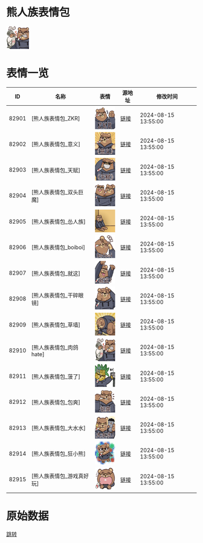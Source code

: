 # 熊人族表情包

<img src="./cover.png" height="60" alt="cover" />

# 表情一览

|ID|名称|表情|源地址|修改时间|
|----|----|----|----|----|
|82901|[熊人族表情包_ZKR]|<img src="./pic/082901_%5B熊人族表情包_ZKR%5D.png" height="60" alt="ZKR"/>|[链接](https://i0.hdslb.com/bfs/garb/5b123071e872060acb07b400016fc9f02fb66d08.png)|2024-08-15 13:55:00|
|82902|[熊人族表情包_意义]|<img src="./pic/082902_%5B熊人族表情包_意义%5D.png" height="60" alt="意义"/>|[链接](https://i0.hdslb.com/bfs/garb/eef5eb81553fc1c8b4000dda721ba9c7337cd369.png)|2024-08-15 13:55:00|
|82903|[熊人族表情包_天赋]|<img src="./pic/082903_%5B熊人族表情包_天赋%5D.png" height="60" alt="天赋"/>|[链接](https://i0.hdslb.com/bfs/garb/bbe5f4ae1353f8e6a396e6ea32569cb5e8180094.png)|2024-08-15 13:55:00|
|82904|[熊人族表情包_双头巨魔]|<img src="./pic/082904_%5B熊人族表情包_双头巨魔%5D.png" height="60" alt="双头巨魔"/>|[链接](https://i0.hdslb.com/bfs/garb/8703c99bdaf71199aa98a25b59c1be5be2112a1e.png)|2024-08-15 13:55:00|
|82905|[熊人族表情包_怂人族]|<img src="./pic/082905_%5B熊人族表情包_怂人族%5D.png" height="60" alt="怂人族"/>|[链接](https://i0.hdslb.com/bfs/garb/2a2edb5a2171f9e84a8b139e9a08cdb55f755089.png)|2024-08-15 13:55:00|
|82906|[熊人族表情包_boiboi]|<img src="./pic/082906_%5B熊人族表情包_boiboi%5D.png" height="60" alt="boiboi"/>|[链接](https://i0.hdslb.com/bfs/garb/eda0fa7fc56e172cb71614ce44314a73809a99bf.png)|2024-08-15 13:55:00|
|82907|[熊人族表情包_就这]|<img src="./pic/082907_%5B熊人族表情包_就这%5D.png" height="60" alt="就这"/>|[链接](https://i0.hdslb.com/bfs/garb/5ec465820716c3a54acc4c4d4e0472661e1031c4.png)|2024-08-15 13:55:00|
|82908|[熊人族表情包_干碎眼镜]|<img src="./pic/082908_%5B熊人族表情包_干碎眼镜%5D.png" height="60" alt="干碎眼镜"/>|[链接](https://i0.hdslb.com/bfs/garb/5da52865b72536ef1e1801f2e97aca771f9d00ad.png)|2024-08-15 13:55:00|
|82909|[熊人族表情包_草墙]|<img src="./pic/082909_%5B熊人族表情包_草墙%5D.png" height="60" alt="草墙"/>|[链接](https://i0.hdslb.com/bfs/garb/3df27d04a64a6fa781d4574c5c98268df6e12bb5.png)|2024-08-15 13:55:00|
|82910|[熊人族表情包_肉鸽hate]|<img src="./pic/082910_%5B熊人族表情包_肉鸽hate%5D.png" height="60" alt="肉鸽hate"/>|[链接](https://i0.hdslb.com/bfs/garb/6a3fe3f6055a74430fb05c1600843e5e47c6619d.png)|2024-08-15 13:55:00|
|82911|[熊人族表情包_菠了]|<img src="./pic/082911_%5B熊人族表情包_菠了%5D.png" height="60" alt="菠了"/>|[链接](https://i0.hdslb.com/bfs/garb/dcb197599c4d8ea4bcd026353d173900ddb7ee22.png)|2024-08-15 13:55:00|
|82912|[熊人族表情包_包爽]|<img src="./pic/082912_%5B熊人族表情包_包爽%5D.png" height="60" alt="包爽"/>|[链接](https://i0.hdslb.com/bfs/garb/3c55b78c8e7098c3cb4b034360d8623ac51c8921.png)|2024-08-15 13:55:00|
|82913|[熊人族表情包_大水水]|<img src="./pic/082913_%5B熊人族表情包_大水水%5D.png" height="60" alt="大水水"/>|[链接](https://i0.hdslb.com/bfs/garb/1d9ab8a26f8b7855b91ed46815a243b23893d75a.png)|2024-08-15 13:55:00|
|82914|[熊人族表情包_狂小熊]|<img src="./pic/082914_%5B熊人族表情包_狂小熊%5D.png" height="60" alt="狂小熊"/>|[链接](https://i0.hdslb.com/bfs/garb/5162d3fadaad4eb6bcf6e1652564578e2afdb6a6.png)|2024-08-15 13:55:00|
|82915|[熊人族表情包_游戏真好玩]|<img src="./pic/082915_%5B熊人族表情包_游戏真好玩%5D.png" height="60" alt="游戏真好玩"/>|[链接](https://i0.hdslb.com/bfs/garb/f9e5e01ac03f9ba477ba16fa1dc3b1ad145bfc92.png)|2024-08-15 13:55:00|

# 原始数据

[跳转](./raw.json)

